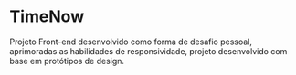 # TimeNow
Projeto Front-end desenvolvido como forma de desafio pessoal, aprimoradas as habilidades de responsividade, projeto desenvolvido com base em protótipos de design.
